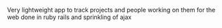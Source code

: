 Very lightweight app to track projects and people working on them for the web done in ruby rails and sprinkling of ajax
